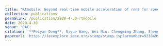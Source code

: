 ```yaml
---
title: "Rtmobile: Beyond real-time mobile acceleration of rnns for speech recognition"
collection: publications
permalink: /publication/2020-4-30-rtmobile
date: 2020-4-30
venue: 'DAC'
citation: '**Peiyan Dong**, Siyue Wang, Wei Niu, Chengming Zhang, Sheng Lin, Zhengang Li, Yifan Gong, Bin Ren, Xue Lin, Dingwen Tao'
paperurl: 'https://ieeexplore.ieee.org/stamp/stamp.jsp?arnumber=9218499'
---
```

